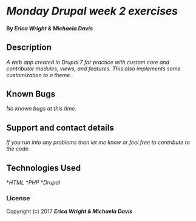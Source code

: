 # _Monday Drupal week 2 exercises_

#### By _**Erica Wright & Michaela Davis**_

## Description

_A web app created in Drupal 7 for practice with custom core and contributor modules, views, and features. This also implements some customization to a theme._

## Known Bugs

_No known bugs at this time._

## Support and contact details

_If you run into any problems then let me know or feel free to contribute to the code._

## Technologies Used

*_HTML_
*_PHP_
*_Drupal_

### License

Copyright (c) 2017 **_Erica Wright & Michaela Davis_**
